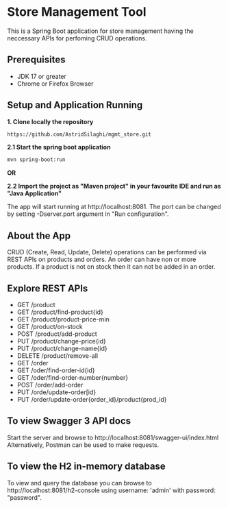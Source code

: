 # Store Management Tool

This is a Spring Boot application for store management having the neccessary APIs for perfoming CRUD operations.

## Prerequisites
- JDK 17 or greater
- Chrome or Firefox Browser
  
## Setup and Application Running
**1. Clone locally the repository**
```bash
https://github.com/AstridSilaghi/mgmt_store.git
```
**2.1 Start the spring boot application**
```bash
mvn spring-boot:run
```
**OR**

**2.2 Import the project as "Maven project" in your favourite IDE and run as "Java Application"**

The app will start running at http://localhost:8081.
The port can be changed by setting -Dserver.port argument in "Run configuration".
   
## About the App
CRUD (Create, Read, Update, Delete) operations can be performed via REST APIs on products and orders.
An order can have non or more products.
If a product is not on stock then it can not be added in an order.

## Explore REST APIs
+ GET /product
+ GET /product/find-product{id}
+ GET /product/product-price-min
+ GET /product/on-stock
+ POST /product/add-product
+ PUT /product/change-price{id}
+ PUT /product/change-name{id}
+ DELETE /product/remove-all
+ GET /order
+ GET /oder/find-order-id{id}
+ GET /oder/find-order-number{number}
+ POST /order/add-order
+ PUT /orde/update-order[id}
+ PUT /order/update-order{order_id}/product{prod_id}

## To view Swagger 3 API docs
Start the server and browse to http://localhost:8081/swagger-ui/index.html
Alternatively, Postman can be used to make requests.
## To view the H2 in-memory database
To view and query the database you can browse to http://localhost:8081/h2-console using username: 'admin' with password: "password".
